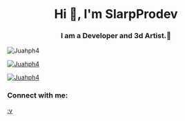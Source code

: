 <h1 align="center">Hi 👋, I'm SlarpProdev</h1>
<h3 align="center">I am a Developer and 3d Artist.🔅</h3>

<p align="left"> <img src="https://komarev.com/ghpvc/?username=Juahph4&label=Profile%20views&color=0e75b6&style=flat" alt="Juahph4" /> </p>

<p align="left"> <a href="https://github.com/ryo-ma/github-profile-trophy"><img src="https://github-profile-trophy.vercel.app/?username=Juahph4" alt="Juahph4" /></a> </p>

<p align="left"> <a href="https://twitter.com/Slarpprodev" target="blank"><img src="https://img.shields.io/twitter/follow/Slarpprodev?logo=twitter&style=for-the-badge" alt="Juahph4" /></a> </p>


<h3 align="left">Connect with me:</h3>

<a href="mailto:juahph4@gmail.com">:v</a>
